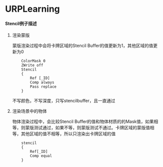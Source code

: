# URPLearning

#### Stencil例子描述



1. 渲染蒙版

   蒙版渲染过程中会将卡牌区域的Stencil Buffer的值更新为1，其他区域的值更新为0

           ColorMask 0 
           ZWrite off
           Stencil
           {
               Ref [_ID]
               Comp always
               Pass replace
           }

   不写颜色，不写深度，只写stencilbuffer，且一直通过

2. 渲染场景中的物体

   物体渲染过程中，会比较Stencil Buffer的值和物体材质的的Mask值，如果相等，则蒙版测试通过，如果不等，则蒙版测试不通过。卡牌区域的蒙版值相等，其他区域的值不相等，所以只渲染出卡牌区域的值

           stencil
           {
               Ref[_ID]
               Comp equal
           }

